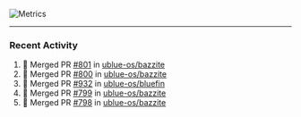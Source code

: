 ![Metrics](https://metrics.lecoq.io/KyleGospo?template=classic&base=header%2C%20activity%2C%20community%2C%20repositories%2C%20metadata&base.indepth=false&base.hireable=false&base.skip=false&config.timezone=America%2FLos_Angeles)

---
### Recent Activity
<!--START_SECTION:activity-->
1. 🎉 Merged PR [#801](https://github.com/ublue-os/bazzite/pull/801) in [ublue-os/bazzite](https://github.com/ublue-os/bazzite)
2. 🎉 Merged PR [#800](https://github.com/ublue-os/bazzite/pull/800) in [ublue-os/bazzite](https://github.com/ublue-os/bazzite)
3. 🎉 Merged PR [#932](https://github.com/ublue-os/bluefin/pull/932) in [ublue-os/bluefin](https://github.com/ublue-os/bluefin)
4. 🎉 Merged PR [#799](https://github.com/ublue-os/bazzite/pull/799) in [ublue-os/bazzite](https://github.com/ublue-os/bazzite)
5. 🎉 Merged PR [#798](https://github.com/ublue-os/bazzite/pull/798) in [ublue-os/bazzite](https://github.com/ublue-os/bazzite)
<!--END_SECTION:activity-->

